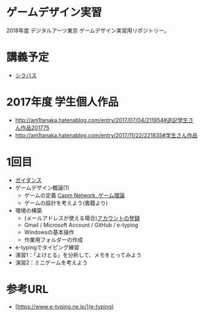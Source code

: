 # ゲームデザイン実習
2018年度 デジタルアーツ東京 ゲームデザイン実習用リポジトリー。

# 講義予定
- [シラバス](syllabus.md)

# 2017年度 学生個人作品
- http://am1tanaka.hatenablog.com/entry/2017/07/04/211954#追記学生さん作品201775
- http://am1tanaka.hatenablog.com/entry/2017/11/22/221835#学生さん作品

# 1回目
- [ガイダンス](https://gitpitch.com/dat18/design/01)
- ゲームデザイン概論(1)
  - ゲームの定義 [Capm Network. ゲーム理論](http://capm-network.com/?tag=%E3%82%B2%E3%83%BC%E3%83%A0%E7%90%86%E8%AB%96)
  - ゲームの設計を考えよう(書籍より)
- 環境の構築
  - (メールアドレスが使える場合)[アカウントの登録](docs/01.md)
  - Gmail / Microsoft Account / GitHub / e-typing
  - Windowsの基本操作
  - 作業用フォルダーの作成
- e-typingでタイピング練習
- 演習1：「よけとる」を分析して、メモをとってみよう
- 演習2：ミニゲームを考えよう

# 参考URL
- [https://www.e-typing.ne.jp/](e-typing)
